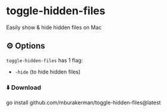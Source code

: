 # toggle-hidden-files

Easily show & hide hidden files on Mac


## ⚙️ Options

`toggle-hidden-files` has 1 flag:

- `-hide` (to hide hidden files)


### ⬇️ Download

go install github.com/mburakerman/toggle-hidden-files@latest
